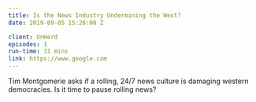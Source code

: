 ```yaml
---
title: Is the News Industry Undermining the West?
date: 2019-09-05 15:26:00 Z

client: UnHerd
episodes: 1
run-time: 31 mins
link: https://www.google.com
---
```


Tim Montgomerie asks if a rolling, 24/7 news culture is damaging western democracies. Is it time to pause rolling news?